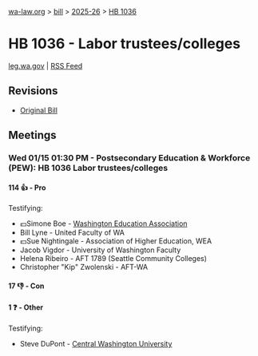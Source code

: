 [wa-law.org](/) > [bill](/bill/) > [2025-26](/bill/2025-26/) > [HB 1036](/bill/2025-26/hb/1036/)

# HB 1036 - Labor trustees/colleges
[leg.wa.gov](https://app.leg.wa.gov/billsummary?BillNumber=1036&Year=2025&Initiative=false) | [RSS Feed](./rss.xml)

## Revisions
* [Original Bill](1/)

## Meetings
### Wed 01/15 01:30 PM - Postsecondary Education & Workforce (PEW): HB 1036 Labor trustees/colleges
#### 114 👍 - Pro
Testifying:
* 💵Simone Boe - [Washington Education Association](/org/washington_education_association/)
* Bill Lyne - United Faculty of WA
* 💵Sue Nightingale - Association of Higher Education, WEA
* Jacob Vigdor - University of Washington Faculty
* Helena Ribeiro - AFT 1789 (Seattle Community Colleges)
* Christopher "Kip" Zwolenski - AFT-WA

#### 17 👎 - Con

#### 1 ❓ - Other
Testifying:
* Steve DuPont - [Central Washington University](/org/central_washington_university/)
